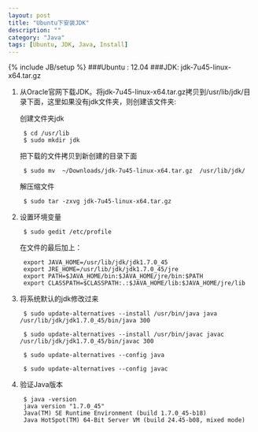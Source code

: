```yaml
---
layout: post
title: "Ubuntu下安装JDK"
description: ""
category: "Java"
tags: [Ubuntu, JDK, Java, Install]
---
```

{% include JB/setup %}
###Ubuntu : 12.04
###JDK: jdk-7u45-linux-x64.tar.gz

1. 从Oracle官网下载JDK。将jdk-7u45-linux-x64.tar.gz拷贝到/usr/lib/jdk/目录下面，这里如果没有jdk文件夹，则创建该文件夹:

   创建文件夹jdk

        $ cd /usr/lib
        $ sudo mkdir jdk

   把下载的文件拷贝到新创建的目录下面

        $ sudo mv  ~/Downloads/jdk-7u45-linux-x64.tar.gz  /usr/lib/jdk/

   解压缩文件

        $ sudo tar -zxvg jdk-7u45-linux-x64.tar.gz

2. 设置环境变量

        $ sudo gedit /etc/profile

   在文件的最后加上：

        export JAVA_HOME=/usr/lib/jdk/jdk1.7.0_45
        export JRE_HOME=/usr/lib/jdk/jdk1.7.0_45/jre
        export PATH=$JAVA_HOME/bin:$JAVA_HOME/jre/bin:$PATH
        export CLASSPATH=$CLASSPATH:.:$JAVA_HOME/lib:$JAVA_HOME/jre/lib

3. 将系统默认的jdk修改过来

        $ sudo update-alternatives --install /usr/bin/java java /usr/lib/jdk/jdk1.7.0_45/bin/java 300

        $ sudo update-alternatives --install /usr/bin/javac javac /usr/lib/jdk/jdk1.7.0_45/bin/javac 300

        $ sudo update-alternatives --config java
    
        $ sudo update-alternatives --config javac

4. 验证Java版本

        $ java -version
        java version "1.7.0_45"
        Java(TM) SE Runtime Environment (build 1.7.0_45-b18)
        Java HotSpot(TM) 64-Bit Server VM (build 24.45-b08, mixed mode)
